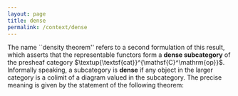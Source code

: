 ```yaml
---
layout: page
title: dense
permalink: /context/dense
---
```

The name ``density theorem'' refers to a second formulation of this result, which asserts that the  representable functors form a **dense subcategory** of the presheaf category $\textup{\textsf{cat}}^{\mathsf{C}^\mathrm{op}}$. Informally speaking, a subcategory is **dense** if any object in the larger category is a colimit of a diagram valued in the subcategory. The precise meaning is given by the statement of the following theorem:
